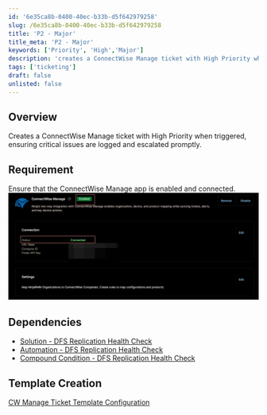 ```yaml
---
id: '6e35ca8b-0400-40ec-b33b-d5f642979258'
slug: /6e35ca8b-0400-40ec-b33b-d5f642979258
title: 'P2 - Major'
title_meta: 'P2 - Major'
keywords: ['Priority', 'High','Major']
description: 'creates a ConnectWise Manage ticket with High Priority when triggered, ensuring critical issues are logged and escalated promptly.'
tags: ['ticketing']
draft: false
unlisted: false
---
```


## Overview
Creates a ConnectWise Manage ticket with High Priority when triggered, ensuring critical issues are logged and escalated promptly.

## Requirement

Ensure that the ConnectWise Manage app is enabled and connected.  
![Requirement](../../../static/img/docs/86a9b907-a95e-48a8-a304-2bb243c3b6a1/requirement.webp)

## Dependencies
- [Solution - DFS Replication Health Check](/docs/9fd6046b-e670-4204-b140-b84c268aefe7)
- [Automation - DFS Replication Health Check](/docs/6ef623c1-b1aa-4019-9f1e-70ca04694a56)
- [Compound Condition - DFS Replication Health Check](/docs/0fab1e4b-7bbb-4939-87e1-792cdcea49e4)


## Template Creation

[CW Manage Ticket Template Configuration](https://github.com/ProVal-Tech/ninjarmm/blob/main/cw-manage-ticket-templates/p2-major.toml)
